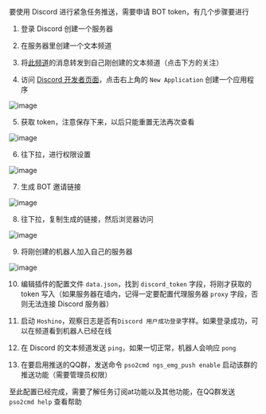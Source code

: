 要使用 Discord 进行紧急任务推送，需要申请 BOT token，有几个步骤要进行

1. 登录 Discord 创建一个服务器
   
2. 在服务器里创建一个文本频道
   
3. 将[此频道](https://discord.com/channels/1204223829459730432/1230475483464990831)的消息转发到自己刚创建的文本频道（点击下方的关注）
   
4. 访问 [Discord 开发者页面](https://discord.com/developers/applications)，点击右上角的 `New Application` 创建一个应用程序

![image](https://github.com/cpms/pso2/assets/4178287/9480a0dc-5bb1-4640-aeed-8bd26e0460be)

5. 获取 token，注意保存下来，以后只能重置无法再次查看

![image](https://github.com/cpms/pso2/assets/4178287/f2c474dc-de4b-479c-9e3a-de5381ba0e19)

6. 往下拉，进行权限设置

![image](https://github.com/cpms/pso2/assets/4178287/ec06b4b2-4d89-4c3d-a796-f94eb231152a)

7. 生成 BOT 邀请链接
   
![image](https://github.com/cpms/pso2/assets/4178287/a7d012ca-622f-4068-849f-68b0b2a04f25)

8. 往下拉，复制生成的链接，然后浏览器访问

![image](https://github.com/cpms/pso2/assets/4178287/afc0cbf8-422d-4123-b90e-e4bba91af77b)

9. 将刚创建的机器人加入自己的服务器

![image](https://github.com/cpms/pso2/assets/4178287/1a33588b-734b-4686-8992-463df14fa61b)

10. 编辑插件的配置文件 `data.json`，找到 `discord_token` 字段，将刚才获取的 token 写入（如果服务器在墙内，记得一定要配置代理服务器 `proxy` 字段，否则无法连接 Discord 服务器）
 
11. 启动 `Hoshino`，观察日志是否有`Discord 用户成功登录`字样。如果登录成功，可以在频道看到机器人已经在线
 
12. 在 Discord 的文本频道发送 `ping`，如果一切正常，机器人会响应 `pong`

13. 在要启用推送的QQ群，发送命令 `pso2cmd ngs_emg_push enable` 启动该群的推送功能（需要管理员权限）

至此配置已经完成，需要了解任务订阅at功能以及其他功能，在QQ群发送 `pso2cmd help` 查看帮助
